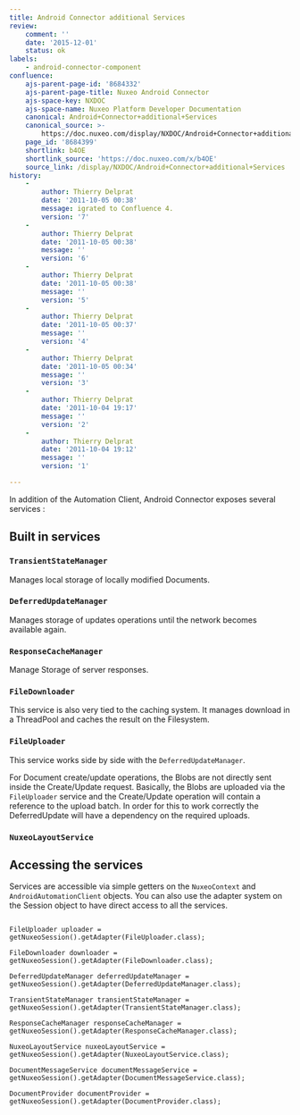 ```yaml
---
title: Android Connector additional Services
review:
    comment: ''
    date: '2015-12-01'
    status: ok
labels:
    - android-connector-component
confluence:
    ajs-parent-page-id: '8684332'
    ajs-parent-page-title: Nuxeo Android Connector
    ajs-space-key: NXDOC
    ajs-space-name: Nuxeo Platform Developer Documentation
    canonical: Android+Connector+additional+Services
    canonical_source: >-
        https://doc.nuxeo.com/display/NXDOC/Android+Connector+additional+Services
    page_id: '8684399'
    shortlink: b4OE
    shortlink_source: 'https://doc.nuxeo.com/x/b4OE'
    source_link: /display/NXDOC/Android+Connector+additional+Services
history:
    - 
        author: Thierry Delprat
        date: '2011-10-05 00:38'
        message: igrated to Confluence 4.
        version: '7'
    - 
        author: Thierry Delprat
        date: '2011-10-05 00:38'
        message: ''
        version: '6'
    - 
        author: Thierry Delprat
        date: '2011-10-05 00:38'
        message: ''
        version: '5'
    - 
        author: Thierry Delprat
        date: '2011-10-05 00:37'
        message: ''
        version: '4'
    - 
        author: Thierry Delprat
        date: '2011-10-05 00:34'
        message: ''
        version: '3'
    - 
        author: Thierry Delprat
        date: '2011-10-04 19:17'
        message: ''
        version: '2'
    - 
        author: Thierry Delprat
        date: '2011-10-04 19:12'
        message: ''
        version: '1'

---
```

In addition of the Automation Client, Android Connector exposes several services :

## Built in services

### `TransientStateManager`

Manages local storage of locally modified Documents.

### `DeferredUpdateManager`

Manages storage of updates operations until the network becomes available again.

### `ResponseCacheManager`

Manage Storage of server responses.

### `FileDownloader`

This service is also very tied to the caching system.
It manages download in a ThreadPool and caches the result on the Filesystem.

### `FileUploader`

This service works side by side with the `DeferredUpdateManager`.

For Document create/update operations, the Blobs are not directly sent inside the Create/Update request.
Basically, the Blobs are uploaded via the `FileUploader` service and the Create/Update operation will contain a reference to the upload batch.
In order for this to work correctly the DeferredUpdate will have a dependency on the required uploads.

### `NuxeoLayoutService`

## Accessing the services

Services are accessible via simple getters on the `NuxeoContext` and `AndroidAutomationClient` objects.
You can also use the adapter system on the Session object to have direct access to all the services.

```

FileUploader uploader = getNuxeoSession().getAdapter(FileUploader.class);

FileDownloader downloader = getNuxeoSession().getAdapter(FileDownloader.class);

DeferredUpdateManager deferredUpdateManager = getNuxeoSession().getAdapter(DeferredUpdateManager.class);

TransientStateManager transientStateManager = getNuxeoSession().getAdapter(TransientStateManager.class);

ResponseCacheManager responseCacheManager = getNuxeoSession().getAdapter(ResponseCacheManager.class);

NuxeoLayoutService nuxeoLayoutService = getNuxeoSession().getAdapter(NuxeoLayoutService.class);

DocumentMessageService documentMessageService = getNuxeoSession().getAdapter(DocumentMessageService.class);

DocumentProvider documentProvider = getNuxeoSession().getAdapter(DocumentProvider.class);

```